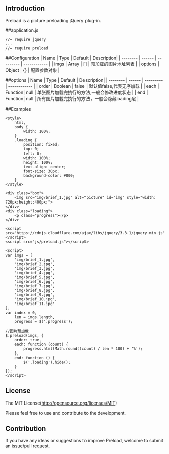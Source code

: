 ## Introduction

Preload is a picture preloading jQuery plug-in.

##application.js
```
//= require jquery
...
//= require preload
```
##Configuration
| Name      | Type    |  Default  |   Description|
| --------  | ------  | --------- | ------------ |
| imgs      | Array   |   []      | 预加载的图片地址列表 |
| options   | Object  |   {}      | 配置参数对象 |

##options
| Name      | Type    |  Default  |   Description|
| --------  | ------  | --------- | ------------ |
| order     | Boolean |   false   | 默认值false,代表无序加载 |
| each      | Function|   null    | 单张图片加载完执行的方法,一般会修改进度状态 |
| end     	| Function|   null    | 所有图片加载完执行的方法，一般会隐藏loading层 |

##Examples

```
<style>
	html,
	body {
	    width: 100%;
	}
	.loading {
	    position: fixed;
	    top: 0;
	    left: 0;
	    width: 100%;
	    height: 100%;
	    text-align: center;
	    font-size: 30px;
	    background-color: #000;
	}
</style>

<div class="box">
	<img src="img/brief_1.jpg" alt="picture" id="img" style="width: 720px;height:400px;">
</div>
<div class="loading">
    <p class="progress"></p>
</div>

<script src="https://cdnjs.cloudflare.com/ajax/libs/jquery/3.3.1/jquery.min.js"></script>
<script src="js/preload.js"></script>

<script>
var imgs = [
    'img/brief_1.jpg',
    'img/brief_2.jpg',
    'img/brief_3.jpg',
    'img/brief_4.jpg',
    'img/brief_5.jpg',
    'img/brief_6.jpg',
    'img/brief_7.jpg',
    'img/brief_8.jpg',
    'img/brief_9.jpg',
    'img/brief_10.jpg',
    'img/brief_11.jpg'
];
var index = 0,
    len = imgs.length,
    progress = $('.progress');

//图片预加载
$.preload(imgs, {
    order: true,
    each: function (count) {
        progress.html(Math.round((count) / len * 100) + '%');
    },
    end: function () {
        $('.loading').hide();
    }
});
</script>
```

## License

The MIT License(http://opensource.org/licenses/MIT)

Please feel free to use and contribute to the development.

## Contribution

If you have any ideas or suggestions to improve Preload, welcome to submit an issue/pull request.
